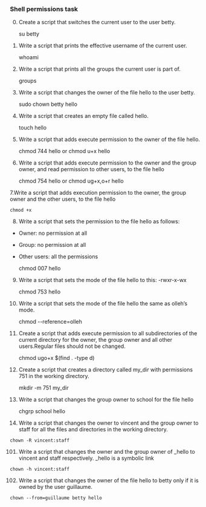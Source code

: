### Shell permissions task

0. Create a script that switches the current user to the user betty.
    
    su betty
    
1. Write a script that prints the effective username of the current user.
    
    whoami
    
2. Write a script that prints all the groups the current user is part of.
    
    groups
    
3. Write a script that changes the owner of the file hello to the user betty.
    
    sudo chown betty hello
    
4. Write a script that creates an empty file called hello.
    
    touch hello
    
5. Write a script that adds execute permission to the owner of the file hello.
    
    chmod 744 hello or chmod u+x hello
    
6. Write a script that adds execute permission to the owner and the group owner, and read permission to other users, to the file hello
    
    chmod 754 hello or chmod ug+x,o+r hello
    
7.Write a script that adds execution permission to the owner, the group owner and the other users, to the file hello
    
    chmod +x
    
8. Write a script that sets the permission to the file hello as follows:
  * Owner: no permission at all
  * Group: no permission at all
  * Other users: all the permissions
    
    chmod 007 hello
    
9. Write a script that sets the mode of the file hello to this: -rwxr-x-wx
    
    chmod 753 hello
    
10. Write a script that sets the mode of the file hello the same as olleh’s mode.
    
    chmod --reference=olleh
    
11. Create a script that adds execute permission to all subdirectories of the current directory for the owner, the group owner and all other users.Regular files should not be changed.
    
    chmod ugo+x $(find . -type d)
    
12. Create a script that creates a directory called my_dir with permissions 751 in the working directory.
    
    mkdir -m 751 my_dir
    
13. Write a script that changes the group owner to school for the file hello
    
    chgrp school hello
    
100. Write a script that changes the owner to vincent and the group owner to staff for all the files and directories in the working directory.
    
    chown -R vincent:staff
    
101. Write a script that changes the owner and the group owner of _hello to vincent and staff respectively. _hello is a symbolic link
    
    chown -h vincent:staff
    
102. Write a script that changes the owner of the file hello to betty only if it is owned by the user guillaume.
    
    chown --from=guillaume betty hello
   

